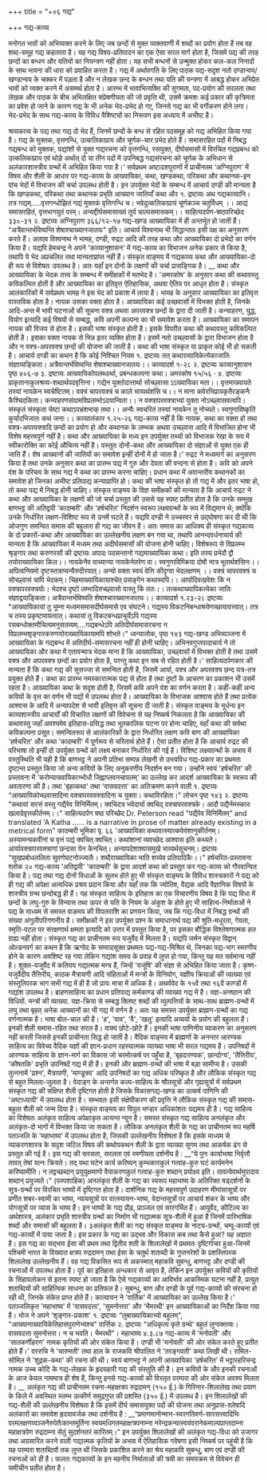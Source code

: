 +++
title = "+०६ गद्य"

+++
गद्य-काव्य

मनोगत भावों को अभिव्यक्त करने के लिए जब छन्दों से मुक्त व्यक्तवाणी में शब्दों का प्रयोग होता है तब वह शब्द-समूह गद्य कहलाता है। यह गद्य विषय-प्रतिपादन का एक ऐसा सरल मार्ग होता है, जिसमें पद्य की तरह छन्दों का बन्धन और यतियों का नियन्त्रण नहीं होता। यह सभी बन्धनों से उन्मुक्त होकर कल-कल निनादों के साथ भावना की धारा को प्रवाहित करता है। गद्य में अर्थावगति के लिए पाठक पद्य-सदृश नतो दण्डान्वय/खण्डान्वय के चक्कर में पड़ता है और न लेखक छन्द के बन्धन तथा यति की यन्त्रणा में आबद्ध होकर अभिप्रेत भावों को व्यक्त करने में असमर्थ होता है।
आरम्भ में भावाभित्यक्ति की सुगमता, पद-प्रयोग की सरलता तथा लेखक और पाठक के बीच अभिलक्षित संप्रेषणीयता की जो प्रवृत्ति थी, उसमें क्रमशः कई प्रकार की कृत्रिमता का प्रवेश हो जाने के कारण गद्य के भी अनेक भेद-प्रभेद हो गए, जिनसे गद्य का भी वर्गीकरण होने लगा।
भेद-प्रभेद के साथ गद्य-काव्य के विविध वैशिष्ट्यों का निरूपण इस अध्याय में अभीष्ट है।

श्रव्यकाव्य के पद्य तथा गद्य दो भेद हैं, जिनमें छन्दों के बन्ध से रहित पदसमूह को गद्य अभिहित किया गया है। गद्य के मुक्तक, वृत्तगन्धि, उत्कलिकाप्राय और चूर्णक-चार प्रभेद होते हैं। समासरहित पदों में निबद्ध गद्यबन्ध को मुक्तक, पद्यांशों से युक्त गद्यरचना को वृत्तगन्धि, रसयुक्त, दीर्घसमासों में विरचित गद्यप्रबन्ध को उत्कलिकाप्राय एवं थोड़े अर्थात् दो या तीन पदों में उपनिबद्ध गद्यसंरचना को चूर्णक के अभिधान से अलंकारशास्त्रीय ग्रन्थों में अभिहित किया गया है।'
सर्वप्रथम अष्टादशपुराणों में प्राचीनतम ‘अग्निपुराण' में विषय और शैली के आधार पर गद्य-काव्य के आख्यायिका, कथा, खण्डकथा, परिकथा और कथानक-इन पांच भेदों में विभाजन की चर्चा उपलब्ध होती है। इन उपर्युक्त भेदों के सम्बन्ध में आचार्य दण्डी की मान्यता है कि खण्डकथा, परिकथा तथा कथानक प्रभृति आख्यान जातियाँ कथा और
१. द्रष्टव्यः अथ गद्यकाव्यानि। तत्र गद्यम्.....वृत्तगन्धोझितं गद्यं मुक्तकं वृत्तिगन्धि च।
भवेदुत्कलिकाप्रायं चूर्णकञ्च चतुर्विधम् ।। आद्यं समासरहितं, वृत्तभागयुतं परम्। अन्यद्दीर्घसमासाख्यं तूर्य चाल्पसमासकम्।।
साहित्यदर्पण-षष्ठपरिच्छेद ३३०-३१   २. द्रष्टव्यः अग्निपुराण ३६६/१२-१७
गद्य-खण्ड
आख्यायिका में ही अन्तर्भूत हो जाती हैं। “अत्रैवान्तर्भविष्यन्ति शेषाश्चाख्यानजातयः" इति। आचार्य विश्वनाथ भी सिद्धान्ततः इसी पक्ष का अनुसरण करते हैं।
अतएव विश्वनाथ ने भामह, दण्डी, रुद्रट आदि की तरह कथा और आख्यायिका दो प्रभेदों का वर्णन किया है। यद्यपि हेमचन्द्र ने अपने 'काव्यानुशासन' में गद्य-काव्य का विभाजन अनेक प्रकार से किया है, तथापि ये भेद अप्रचलित तथा मान्यताप्राप्त नहीं हैं। संस्कृत वाङ्मय में गद्यकाव्य कथा और आख्यायिका-दो ही रूप से विशेषतः उपलब्ध है।
अतः यहाँ इन दोनों के लक्षणों की चर्चा प्रासङ्गिक है। __ कथा और आख्यायिका के भेदक तत्त्व के सम्बन्ध में समीक्षकों में मतभेद है। 'अमरकोष' के अनुसार कथा की कथावस्तु कविकल्पित होती है और आख्यायिका का इतिवृत्त ऐतिहासिक, अथवा ऐतिय पर आधृत होता है। संस्कृत आलंकारिकों में सर्वप्रथम भामह ने इस भेद को प्रकाश में लाया है। भामह के अनुसार आख्यायिका का इतिवृत्त वास्तविक होता है। नायक उसका वक्ता होता है। आख्यायिका कई उच्छवासों में विभक्त होती है, जिनके आदि-अन्त में भावी घटनाओं की सूचना वक्त्र अथवा अपरवक्त्र छन्दों के द्वारा दी जाती है। कन्याहरण, युद्ध, वियोग इत्यादि कई विषयों से सम्बद्ध, कवि अपनी कल्पना का भी समावेश करता है। आख्यायिका का समापन नायक की विजय से होता है। इसकी भाषा संस्कृत होती है। इसके विपरीत कथा की कथावस्तु कविकल्पित होती है। इसका वक्ता नायक से भिन्न इतर व्यक्ति होता है। इसमें नतो उच्छ्वासों के द्वारा विभाजन होता है और न वक्त्र-अपरवक्त्र छन्दों की योजना की जाती है। कथा की भाषा संस्कृत या प्राकृत कोई भी हो सकती है। आचार्य दण्डी का कथन है कि कोई निश्चित नियम
१. द्रष्टव्यः तत् कथारव्यायिकेत्येकाजातिः संज्ञाव्यङ्किता।
अत्रैवान्तर्भविष्यन्ति शेषाश्चाख्यानजातयः।। काव्यादर्श १-२८ २. द्रष्टव्यः काव्यानुशासन पृष्ठ ४०६-७ ३. द्रष्टव्यः आख्यायिकोपलब्धार्था, प्रबन्धकल्पना कथा। अमरकोष १५/५६
· ४. द्रष्टव्यः प्राकृतानाकुलश्रव्य-शब्दार्थपदवृत्तिना।
गद्येन युक्तोदात्तार्था सोच्छ्वासा ऽऽख्यायिका मता।। वृत्तमाख्यायते तस्यां नायकेन स्वचेष्टितम्। वक्त्रं चापरवक्त्रं च काले भाव्यर्थशंसि च।। न माना कवेरभिप्रायकृतैरङ्कनैः कैश्चिदकिता। कन्याहरणसंग्रामविप्रलम्भोऽदयान्विता।। न वक्त्रापरवक्त्राभ्यां युक्ता नोऽच्छ्वासवत्यपि। संस्कृतं संस्कृता चेष्टा कथाऽपभ्रंशभाक् तथा।। अन्यैः स्वचरितं तस्यां नायकेन तु नोच्यते। स्वगुणाविष्कृतिं कुर्यादभिजातः कथं जनाः।। काव्यालंकार १.२५-२६
गद्य-काव्य
नहीं है कि नायक, कथा का वक्ता हो तथा वक्त्र-अपरवक्त्रादि छन्दों का प्रयोग हो और कथानक के लम्भक अथवा उच्छ्वास आदि में विभाजित होना भी विशेष महत्त्वपूर्ण नहीं है। कथा और आख्यायिका के मध्य इन उपर्युक्त तथ्यों को विभाजक रेखा के रूप में स्वीकारोक्ति का कोई औचित्य नहीं है। वस्तुतः दोनों-कथा और आख्यायिका दो संज्ञाओं से युक्त एक ही जाति हैं। शेष आख्यानों की जातियों का समावेश इन्हीं दोनों में हो जाता है।' रुद्रट ने मध्यमार्ग का अनुसरण किया है तथा उनके अनुसार कथा का प्रारम्भ पद्य में गुरु और देवता की वन्दना से होता है। कवि को अपने वंश के परिचय के साथ गद्य में कथा का प्रारम्भ करना चाहिए। प्रधान कथा में अवान्तरीय कथानकों का समावेश हो जिनका अभीष्ट प्रतिपाद्य कन्याप्राप्ति हो। कथा की भाषा संस्कृत हो तो गद्य में और इतर भाषा हो, तो कथा पद्य में निबद्ध होनी चाहिए। संस्कृत वाङ्मय के विज्ञ समीक्षकों की मान्यता है कि आचार्य रुद्रट ने कथा और आख्यायिका के लक्षणों की जो चर्चा प्रस्तुत की उससे यह स्पष्ट प्रतीत होता है कि उनके सम्मुख बाणभट्ट की अतिद्वयी 'कादम्बरी' और 'हर्षचरित' निदर्शन स्वरूप लक्ष्यग्रन्थों के रूप में विद्यमान थे; क्योंकि उनके निर्धारित लक्षण-विशिष्ट रूप से उनमें घटते हैं। यद्यपि दण्डी ने उच्चस्वर से उद्घोषणा कर दी थी कि ओजगुण समन्वित समास की बहुलता ही गद्य का जीवन है। अतः समास का आधिक्य ही संस्कृत गद्यकाव्य के दो प्रकारों-कथा और आख्यायिका का उल्लेखनीय लक्षण बन गया था, तथापि आनन्दवर्धनाचार्य की मान्यता है कि आख्यायिका में मध्यम तथा अदीर्घसमासों की योजना होनी चाहिए। विशेषरूप से विप्रलम्भ श्रृङ्गार तथा करुणरसों की
द्रष्टव्यः अपादः पदसन्तानो गद्यमाख्यायिका कथा। इति तस्य प्रभेदौ द्वौ तयोराख्यायिका किल।। नायकेनैव वाच्यान्या नायकेनेतरेण वा। स्वगुणाविष्क्रिया दोषौ नात्र भूतार्थशंसिनः।। अपित्वनियमो दृष्टस्तत्राप्यन्यैरुदीरयात्। अन्यो वक्ता स्वयं वेत्ति कीदृग्वा भेदलक्षणम् ।। वक्त्रं चापरवक्त्रं च सोच्छ्वासं चापि भेदकम्। चिहमाख्यायिकायाश्चेत् प्रसङ्गेन कथास्वपि।।
आर्यादिवत्प्रवेशः किं न वक्त्रापरवक्त्रयोः। भेदश्च दृष्टो लम्भादिरुच्छ्वासो वास्तु किं ततः।। तत्कथाख्यापिकत्येका जातिः संज्ञाद्वयाङ्किता। अत्रैवान्तर्भविष्यति शेषाश्चारख्यानजातयः।। काव्यादर्श १.२३-२८ द्रष्टव्यः "आख्यायिकायां तु भूम्ना मध्यमसमासदीर्घसमासे एव संघटने। गद्यस्य विकटनिबन्धाश्रयेणच्छायावत्त्वात्। तत्र च तस्य प्रकृष्टमायत्वात्। कथायां तु विकटबन्धप्राचुर्येऽपि गद्यस्य रसबन्धोक्तमौचित्यमनुसतव्यम्....गद्यबन्धेऽपि अतिदीर्घसमासरचना न विप्रलम्भशृङ्गारकरुणयोराख्यायिकायामपि शोभते।" ध्वन्यालोक, पृष्ठ १४३
गद्य-खण्ड
अभिव्यञ्जना में आख्यायिका के गद्यबन्ध में अतिदीर्घ-समासरचना नहीं ही होनी चाहिए। अभिनवगुप्तपादाचार्य ने तो आख्यायिका और कथा में एतावन्मात्र भेदक माना है कि आख्यायिका, उच्छ्वासों में विभक्त होती है तथा उसमें वक्त्र और अपरवक्त्र छन्दों का प्रयोग होता है, परन्तु कथा इन सब से रहित होती है।' साहित्यदर्पणकार की मान्यता है कि कथा गद्य की सुसज्जा से समन्वित होती है, जिसमें आर्या, वक्त्र और अपरवक्त्र छन्द यत्र-तत्र प्रयुक्त होते हैं। कथा का प्रारम्भ नमस्कारात्मक पद्य से होता है तथा दुष्टों के आचरण का प्रकाशन भी उसमें रहता है। आख्यायिका कथा के सदृश होती है, जिसमें कवि अपने वंश का वर्णन करता है। कहीं-कहीं अन्य कवियों के वृत्त का वर्णन भी पद्यों में उपलब्ध होता है। आख्यायिका के विभाजक आश्वास होते हैं तथा प्रत्येक आश्वास के
आदि में अन्यापदेश से भावी इतिवृत्त की सूचना दी जाती है।
संस्कृत वाङ्मय के मूर्धन्य इन काव्यशास्त्रीय आचार्यों की विचारित लक्षणों की विवेचना से यह निष्कर्ष निकलता है कि आख्यायिका की कथावस्तु जहाँ अवश्यमेव इतिहास-प्रसिद्ध तथा भूतकालिक घटना पर होना चाहिए, वहाँ कथा की सर्वथा कविकल्पना प्रसूत। समन्वितरूप से आलंकारिकों के द्वारा निर्धारित लक्षण कवि बाण की आख्यायिका 'हर्षचरित' और कथा 'कादम्बरी' में पूर्णरूप से चरितार्थ होते हैं। ऐसा प्रतीत होता है कि आचार्य रुद्रट की परिभाषा तो इन्हीं दो उपर्युक्त ग्रन्थों को लक्ष्य बनाकर निर्धारित की गई है। विशिष्ट लक्ष्यग्रन्थों के अभाव में वस्तुस्थिति भी यही है कि बाणभट्ट ने अपनी प्रतिभा सम्पन्न लेखनी से उभयविध गद्य-प्रकार का प्रथमतः दृष्टान्त प्रस्तुत किया जो अन्य कवियों के लिए अनुकरणीय निदर्शन बन गया। उन्होंने स्वयं 'हर्षचरित' की प्रस्तावना में 'करोम्याख्यायिकाभ्भोधौ जिह्वाप्लवनचापलम्' का उल्लेख कर आदर्श आख्यायिका के स्वरूप की अवतारणा की है। तथा 'बृहत्कथा' तथा 'वासवदत्ता' का अतिक्रमण करने वाली
१. द्रष्टव्यः “आख्यायिकोच्छ्वासादिना वक्त्रापरववक्त्रादिना च युक्ता। कथाविरहिता।" लोचन पृष्ठ १४३ २. द्रष्टव्यः "कथायां सरसं वस्तु गद्यैरेव विनिर्मितम्। क्वचिदत्र भवेदार्या क्वचिद् वक्त्रापरवक्त्रके।
आदौ पद्यैर्नमस्कारः खलादेवृत्तकीर्तनम्।।" साहित्यदर्पण षष्ठ परिच्छेद Dr. Peterson read "पद्यैरेव विनिर्मितम्" and translated 'A Katha ...... is a narrative in prose of matter already existing in a metrical form" कादम्बरी भूमिका पृ. ६६ 'आख्यायिका कथावत्स्यात्कवेवंशानुकीर्तनम्। अस्यामन्यकवीनां च वृत्तं पद्यं क्वचित् क्वचित्। कथांशानां व्यवच्छेद आश्वास इति कथ्यते। आर्यावक्त्रापरवक्त्राणां छन्दसा येन केनचित्। अन्यापदेशाश्वासमुखे भाव्यर्थसूचनम्। द्रष्टव्यः “सुखप्रबोधललिता सुवर्णघटनोज्ज्वलैः। शब्दैराख्यायिका भाति शय्येव प्रतिपादिकैः।।" हर्षचरित-प्रस्तावना श्लोक २०
गद्य-काव्य
'अतिद्वयी' 'कादम्बरी' के द्वारा आदर्श कथा को प्रस्तुत कर गद्य-काव्य को गौरवान्वित किया है।
पद्य तथा गद्य दोनों विधाओं के सुलभ होते हुए भी संस्कृत वाङ्मय के विविध शास्त्रकारों ने पद्य को ही गद्य की अपेक्षा अत्यधिक प्रश्रय प्रदान किया और यहाँ तक कि ज्योतिष, वैद्यक आदि वैज्ञानिक विषयों के शास्त्रीय ग्रन्थ छन्दोबद्ध ही हैं। यह संस्कृत साहित्य के इतिहास का एक विचारणीय विषय है कि पद्य विधा में छन्दों के लघु-गुरु के विन्यास तथा ऊपर से यति के नियम के अंकुश के होते हुए भी साहित्य-निर्माताओं ने पद्य के माध्यम से समस्त वाङमय की विपलराशि का प्रणयन किया, जब कि गद्य-विधा में निबद्ध ग्रन्थों की संख्या अंगुलीपरिगणनीय है। समीक्षकों ने इस उपर्युक्त प्रश्न के समाधानार्थ पद्य की श्रुति-मधुरता, गेयता, स्मृति-पटल पर संरक्षणार्थ क्षमता इत्यादि को उत्तर में प्रस्तुत किया है, पर इसका बौद्धिक विश्लेषणात्मक हल ग्राह्य नहीं होता। संस्कृत गद्य का प्राचीनतम रूप यजुर्वेद में मिलता है। यद्यपि जर्मन संस्कृत विद्वान् ओल्डनवर्ग का कथन है कि ऋग्वेद के सम्वादसूक्त प्रथमतः पद्य-गद्य-मिश्रित थे, जिनका पद्य-भाग स्मरणीय होने के कारण अवशिष्ट रह गया लेकिन गद्यांश समय के प्रवाह में लुप्त हो गया, किन्तु यह मत सर्वमान्य नहीं है। शुक्ल-यजुर्वेद में कतियय गद्यात्मक मन्त्र हैं, जिन्हें 'यजूंषि' की संज्ञा से अभिहित किया जाता है। कृष्ण-यजुर्वेदीय तैत्तिरीय, काठक मैत्रायणी आदि संहिताओं में मन्त्रों के विनियोग, यज्ञीय क्रियाओं की व्याख्या एवं संस्तुतिपरक भाग सभी गद्य में ही है जो प्रायः मात्रा में अधिक है। अथर्ववेद के १५वें तथा १६वें काण्डों में गद्यांश उपलब्ध है। ब्राहणसाहित्य का प्रधान प्रतिपाद्य कर्मकाण्ड की व्याख्या गद्य में है। यज्ञ-अनष्ठान की विधियों. मन्त्रों की व्याख्या. यज्ञ-क्रिया से सम्बद्ध क्लिष्ट शब्दों की व्युत्पत्तियों के साथ-साथ ब्राह्मण-ग्रन्थों में लघु तथा बृहत् अनेक आख्यानों का भी गद्य में वर्णन है। अतः यह समस्त उपर्युक्त ब्राह्मण-ग्रन्थों का गद्य वर्णनात्मक है। भाषा बोल-चाल की है। 'ह', 'वाव', 'वै', 'खलु' इत्यादि अव्ययों के प्रयोग की बहुलता है। इनकी शैली समास-रहित तथा सरल है। वाक्य छोटे-छोटे हैं। इनकी भाषा पाणिनीय व्याकरण का अनुसरण नहीं करती जिससे इनकी प्राचीनता सिद्ध हो जाती है। वैदिक वाङ्मय में ब्राह्मणों के अनन्तर आरण्यक साहित्य का विवेच्य वैदिक यज्ञों की ज्ञान-प्रधान रहस्यात्मक व्याख्या भाषा भी सरल गद्यमय है। उपनिषदों में आरण्यक साहित्य के ज्ञान-मार्ग का विकास जो चरमोत्कर्ष पर पहुँचा है, 'बृहदारण्यक', छान्दोग्य', 'तैत्तिरीय', 'कौषतकि' प्रभृति उपनिषदें गद्य में ही हैं। इनकी और ब्राह्मण-ग्रन्थों की भाषा में बड़ा सामीप्य है। उसकी तुत्ननामें 'प्रश्न', मैत्रायणी, 'माण्डूक्य' आदि उपनिषदों का गद्य अधिक परिष्कृत है और लौकिक संस्कृत गद्य से बहुत मिलता-जुलता है। वेदाङ्ग के अन्तर्गत कल्प-साहित्य के श्रौतसूत्रों और गृह्यसूत्रों में सर्वप्रथम संस्कृत गद्य की संक्षिप्त शैली दृष्टिगत होती है जिसके विकासगद्य-खण्ड
का उत्कर्ष पाणिनि की 'अष्टाध्यायी' में उपलब्ध होता है। सम्भवतः इसी संक्षेपीकरण की प्रवृत्ति ने लौकिक संस्कृत गद्य की समास-बहुला शैली को जन्म दिया है।
संस्कृत वाङ्मय का विपुल भण्डार अधिकांशतः पद्यमय ही है। गद्य साहित्य का विशेषतः अलंकृत साहित्य अपेक्षाकृत अत्यन्त न्यून है। समस्त संस्कृत गद्य साहित्य अनलंकृत और अलंकृत-दो भागों में विभक्त किया जा सकता है। लौकिक अनलंकृत शैली के गद्य का प्राचीनतम रूप महर्षि पतञ्जलि के 'महाभाष्य' में उपलब्ध होता है, जिसकी उल्लेखनीय विशेषता है कि इसके माध्यम से व्याकरणशास्त्र के सदृश जटिल विषय की कथोपकथन शैली के द्वारा व्याख्या सुगम तथा आकर्षक ढंग से प्रस्तुत की गई है। इस गद्य
की सरसता, सरलता एवं रमणीयता दर्शनीय है : __“ये पुनः कार्याभाषा निर्वृत्तौ तावत् तेषां यत्नः क्रियते। तद् यथा घटेन कार्य करिष्यन् कुम्भकारकुलं गत्वाह-कुरु घटं कार्यमनेन करिष्यामीति। न तद्वच्छब्दान् प्रयुयुक्षमाणो वैयाकरणकुलं गत्वाह-कुरु शब्दान् प्रयोक्ष्य इति। तावत्येवार्थमुपादाय शब्दान् प्रयुज्यते।" (पस्पशाहिक)
अनलंकृत शैली के गद्य का स्वरूप महाभाष्य के अतिरिक्त षड्दर्शनों के सूत्र-ग्रन्थों पर विरचित भाष्यों में दृष्टिगत होता है। दार्शनिक गद्य के महत्त्वपूर्ण उदाहरण मीमांसासूत्रों पर प्रणीत शबर-स्वामी का भाष्य, न्यायसूत्रों पर वात्स्यायन-भाष्य, वेदान्तसूत्रों पर आचार्य शंकर के भाष्य और योगसूत्रों पर व्यास के भाष्य हैं। इन भाष्यों के गद्य प्रौढ़, प्राञ्जल एवं सारगर्भित हैं। आयुर्वेद, कौटिल्य का अर्थशास्त्र, अलंकार प्रभृति शास्त्रीय ग्रन्थों का निर्माण भी गद्यात्मक सूत्र-शैली में हुआ है जिनमें पारिभाषिक शब्दों और समासों की
बहुलता है।
३अलंकृत शैली का गद्य संस्कृत वाङ्मय के नाट्य-ग्रन्थों, चम्पू-काव्यों एवं गद्य-काव्यों में पाया जाता है। इस प्रकार के गद्य का उद्भव और विकास कब तथा कैसे हुआ? यह अज्ञात है। इस गद्य का सद्भाव ईसा की प्रथम तथा द्वितीय शती के शिलालेखों में प्रथमतः दृष्टिगोचर हुआ-जिनमें पश्चिमी भारत के विख्यात क्षत्रप रुद्रदामन् तथा ईसा के चतुर्थ शताब्दी के गुप्तनरेशों के प्रशस्तिपरक शिलालेख उल्लेखनीय हैं। वह गद्य विकसित रूप से अकस्मात् महाकवि सुबन्धु, बाणभट्ट और दण्डी की रचनाओं में उपलब्ध होता है। पूर्व का इतिहास अन्धकार से आवृत है, लेकिन इन उपर्युक्त कवियों की कृतियों के सिंहावलोकन से इतना स्पष्ट हो जाता है कि ऐसे गद्यकाव्यों का आविर्भाव आकस्मिक घटना नहीं है, प्रत्युत शताब्दियों की साहित्यिक साधना का प्रतिफल है। सुबन्धु, बाण और दण्डी के पूर्व गद्य-काव्यों की संरचना हो रही थी, जिनके संकेत प्राप्त होते हैं। कात्यायन ने 'वार्तिक' में आख्यायिका का उल्लेख किया है।' पतञ्जलिकृत 'महाभाष्य' में 'वासवदत्ता', 'सुमनोत्तरा'
और 'भैमरथी' इन आख्यायिकाओं का निर्देश किया गया है। भोज ने अपने 'शृङ्गार-प्रकाश' १. द्रष्टव्यः “लुबाख्यायिकाभ्यो बहुलम्", "आख्यानाख्यायिकेतिहासपुराणेभ्यश्च" वार्त्तिक २. द्रष्टव्यः “अधिकृत्य कृते ग्रन्थे' बहुलं लुग्वक्तव्यः। वासवदत्ता सुमनोत्तरा। न च भवति। भैमरथी"।
महाभाष्य ४.३.८७
गद्य-काव्य
में 'मनोवती' और 'सातकर्णीहरण' नामक कृतियों की ओर संकेत किया है। दण्डी भी 'मनोवती' की ओर संकेत करते हुए प्रतीत होते हैं।' वररुचि ने 'चारुमती' तथा हाल के राजकवि श्रीपालित ने 'तरङ्गवती' कथा लिखी थी। रामिल-सोमिल ने 'शूद्रक-कथा' की रचना की थी। स्वयं बाणभट्ट ने अपनी आख्यायिका 'हर्षचरित' में भट्टारहरिचन्द्र नामक उच्च कोटि के गद्य-लेखक के हृदयहारी गद्य की संस्तुति की है। इन कवियों के और इनकी रचनाओं के आज केवल नाममात्र ही शेष हैं, किन्तु इनसे गद्य-काव्यों की विस्तृत परम्परा की ओर संकेत अवश्य मिलता है।
__ अलंकृत गद्य की प्राचीनतम रचना-महाक्षत्रप रुद्रदामन् (१५० ई.) के गिरिनार-शिलालेख तथा प्रयाग के किले में अवस्थित स्तम्भ उत्कीर्ण समुद्रगुप्त की प्रशस्ति (३५० ई.) में उपलब्ध है। इन शिलालेखों की गद्य-शैली की उल्लेखनीय विशेषता है कि इसमें दीर्घ समासयुक्त पदों की योजना तथा अनुप्रास-श्लेषादि अलंकारों का समावेश हृदयावर्जक तथा दर्शनीय है :
__“प्रमाणमानोन्मान-स्वरगतिवर्ण-सारसत्त्वादिभिः परमलक्षणव्यञ्जनैरुपेतैःकान्तमूर्तिना स्वयमधिगतमहाक्षत्रपनाम्ना नरेन्द्रकन्यास्वयंवरानेकमाल्यप्राप्तदाम्ना महाक्षत्रपेण रुद्रदाम्ना सेतुं सुदर्शनतरं कारितम्।”
इन उपर्युक्त शिलालेखों की अलंकृत गद्य-विधा को उजागर तथा अग्रसारित करने वाली गद्यात्मक कृतियों के अभाव में ऐतिहासिक गवेषणा इसी निष्कर्ष पर पहुंची है कि यह परम्परा शताब्दियों तक लुप्त थी जिसके प्रकाशित करने का श्रेय महाकवि सुबन्धु, बाण एवं दण्डी की रचनाओं को ही है। फलतः गद्यकाव्यों के इन महनीय निर्माताओं की त्रयी का समयक्रम से विवेचन ही समीचीन प्रतीत होता है।
